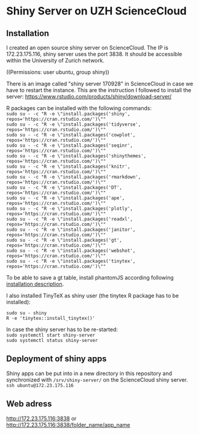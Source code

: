 # Shiny Server on UZH ScienceCloud

## Installation

I created an open source shiny server on ScienceCloud. The IP is 172.23.175.116, shiny server uses the port 3838. It should be accessible within the University of Zurich network.

((Permissions: user ubuntu, group shiny))  

There is an image called "shiny server 170928" in ScienceCloud in case we have to restart the instance. This are the instruction I followed to install the server: https://www.rstudio.com/products/shiny/download-server/

R packages can be installed with the following commands:  
`sudo su - -c "R -e \"install.packages('shiny', repos='https://cran.rstudio.com/')\""`  
`sudo su - -c "R -e \"install.packages('tidyverse', repos='https://cran.rstudio.com/')\""`  
`sudo su - -c "R -e \"install.packages('cowplot', repos='https://cran.rstudio.com/')\""`  
`sudo su - -c "R -e \"install.packages('seqinr', repos='https://cran.rstudio.com/')\""`  
`sudo su - -c "R -e \"install.packages('shinythemes', repos='https://cran.rstudio.com/')\""`  
`sudo su - -c "R -e \"install.packages('knitr', repos='https://cran.rstudio.com/')\""`  
`sudo su - -c "R -e \"install.packages('rmarkdown', repos='https://cran.rstudio.com/')\""`  
`sudo su - -c "R -e \"install.packages('DT', repos='https://cran.rstudio.com/')\""`  
`sudo su - -c "R -e \"install.packages('ape', repos='https://cran.rstudio.com/')\""`  
`sudo su - -c "R -e \"install.packages('plotly', repos='https://cran.rstudio.com/')\""`  
`sudo su - -c "R -e \"install.packages('readxl', repos='https://cran.rstudio.com/')\""`   
`sudo su - -c "R -e \"install.packages('janitor', repos='https://cran.rstudio.com/')\""`  
`sudo su - -c "R -e \"install.packages('gt', repos='https://cran.rstudio.com/')\""`  
`sudo su - -c "R -e \"install.packages('webshot', repos='https://cran.rstudio.com/')\""`  
`sudo su - -c "R -e \"install.packages('tinytex', repos='https://cran.rstudio.com/')\""`

To be able to save a gt table, install phantomJS according following [installation description](https://gist.github.com/telbiyski/ec56a92d7114b8631c906c18064ce620#file-install-phantomjs-2-1-1-ubuntu).

I also installed TinyTeX as shiny user (the tinytex R package has to be installed):  
```
sudo su - shiny
R -e 'tinytex::install_tinytex()'
```


In case the shiny server has to be re-started:  
`sudo systemctl start shiny-server`  
`sudo systemctl status shiny-server`

## Deployment of shiny apps
Shiny apps can be put into in a new directory in this repository and synchronized with `/srv/shiny-server/` on the ScienceCloud shiny server.  
`ssh ubuntu@172.23.175.116`

## Web adress
http://172.23.175.116:3838 or http://172.23.175.116:3838/folder_name/app_name
